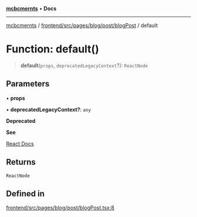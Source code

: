 [**mcbcmernts**](../../../../../../../README.md) • **Docs**

---

[mcbcmernts](../../../../../../../modules.md) /
[frontend/src/pages/blog/post/blogPost](../README.md) / default

# Function: default()

> **default**(`props`, `deprecatedLegacyContext`?): `ReactNode`

## Parameters

• **props**

• **deprecatedLegacyContext?**: `any`

**Deprecated**

**See**

[React Docs](https://legacy.reactjs.org/docs/legacy-context.html#referencing-context-in-lifecycle-methods)

## Returns

`ReactNode`

## Defined in

[frontend/src/pages/blog/post/blogPost.tsx:8](https://github.com/Data-Point-Solutions/mcbcMERNts/blob/c075a2f91fc90c2c88df62270de0475f3bdb96de/frontend/src/pages/blog/post/blogPost.tsx#L8)
